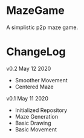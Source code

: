# MazeGame

A simplistic p2p maze game.

# ChangeLog

v0.2 May 12 2020
- Smoother Movement
- Centered Maze

v0.1 May 11 2020
- Initialized Repository
- Maze Generation
- Basic Drawing
- Basic Movement
